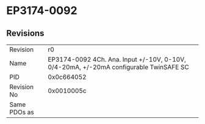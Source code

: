 # EP3174-0092

## Revisions
<table>
<tr>
<td>Revision</td>
<td>r0</td>
</tr>
<tr>
<td>Name</td>
<td>EP3174-0092 4Ch. Ana. Input +/-10V, 0-10V, 0/4-20mA, +/-20mA configurable TwinSAFE SC</td>
</tr>
<tr>
<td>PID</td>
<td>0x0c664052</td>
</tr>
<tr>
<td>Revision No</td>
<td>0x0010005c</td>
</tr>
<tr>
<td>Same PDOs as</td>
<td></td>
</tr>
</table>
